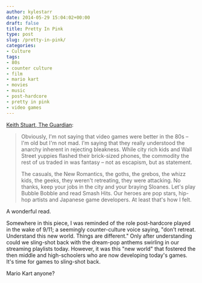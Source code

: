 ```yaml
---
author: kylestarr
date: 2014-05-29 15:04:02+00:00
draft: false
title: Pretty In Pink
type: post
slug: /pretty-in-pink/
categories:
- Culture
tags:
- 80s
- counter culture
- film
- mario kart
- movies
- music
- post-hardcore
- pretty in pink
- video games
---
```


[Keith Stuart, The Guardian](http://www.theguardian.com/technology/2014/may/29/choose-life-video-games-1980s):

> Obviously, I'm not saying that video games were better in the 80s – I'm old but I'm not mad. I'm saying that they really understood the anarchy inherent in rejecting bleakness. While city rich kids and Wall Street yuppies flashed their brick-sized phones, the commodity the rest of us traded in was fantasy – not as escapism, but as statement.
>
> The casuals, the New Romantics, the goths, the grebos, the whizz kids, the geeks, they weren't retreating, they were attacking. No thanks, keep your jobs in the city and your braying Sloanes. Let's play Bubble Bobble and read Smash Hits. Our heroes are pop stars, hip-hop artists and Japanese game developers. At least that's how I felt.

A wonderful read.

Somewhere in this piece, I was reminded of the role post-hardcore played in the wake of 9/11; a seemingly counter-culture voice saying, "don't retreat. Understand this new world. Things are different." Only after understanding could we sling-shot back with the dream-pop anthems swirling in our streaming playlists today. However, it was this "new world" that fostered the then middle and high-schoolers who are now developing today's games. It's time for games to sling-shot back.

Mario Kart anyone?

